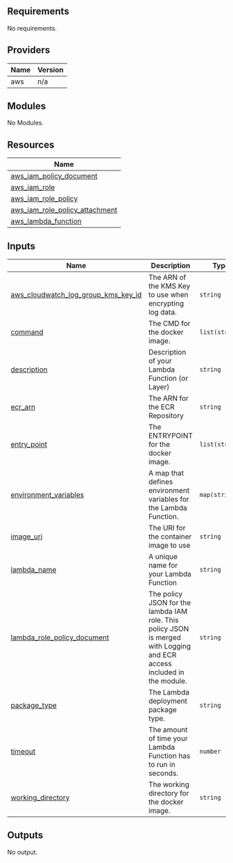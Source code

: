 ## Requirements

No requirements.

## Providers

| Name | Version |
|------|---------|
| aws  | n/a     |

## Modules

No Modules.

## Resources

| Name                                                                                                                                     |
|------------------------------------------------------------------------------------------------------------------------------------------|
| [aws_iam_policy_document](https://registry.terraform.io/providers/hashicorp/aws/latest/docs/data-sources/iam_policy_document)            |
| [aws_iam_role](https://registry.terraform.io/providers/hashicorp/aws/latest/docs/resources/iam_role)                                     |
| [aws_iam_role_policy](https://registry.terraform.io/providers/hashicorp/aws/latest/docs/resources/iam_role_policy)                       |
| [aws_iam_role_policy_attachment](https://registry.terraform.io/providers/hashicorp/aws/latest/docs/resources/iam_role_policy_attachment) |
| [aws_lambda_function](https://registry.terraform.io/providers/hashicorp/aws/latest/docs/resources/lambda_function)                       |

## Inputs

| Name                                                                                                                                                    | Description                                                                                                             | Type           | Default   | Required |
|---------------------------------------------------------------------------------------------------------------------------------------------------------|-------------------------------------------------------------------------------------------------------------------------|----------------|-----------|:--------:|
| <a name="input_aws_cloudwatch_log_group_kms_key_id"></a> [aws\_cloudwatch\_log\_group\_kms\_key\_id](#input\_aws\_cloudwatch\_log\_group\_kms\_key\_id) | The ARN of the KMS Key to use when encrypting log data.                                                                 | `string`       | n/a       |   yes    |
| <a name="input_command"></a> [command](#input\_command)                                                                                                 | The CMD for the docker image.                                                                                           | `list(string)` | `null`    |    no    |
| <a name="input_description"></a> [description](#input\_description)                                                                                     | Description of your Lambda Function (or Layer)                                                                          | `string`       | `null`    |    no    |
| <a name="input_ecr_arn"></a> [ecr\_arn](#input\_ecr\_arn)                                                                                               | The ARN for the ECR Repository                                                                                          | `string`       | `null`    |    no    |
| <a name="input_entry_point"></a> [entry\_point](#input\_entry\_point)                                                                                   | The ENTRYPOINT for the docker image.                                                                                    | `list(string)` | `null`    |    no    |
| <a name="input_environment_variables"></a> [environment\_variables](#input\_environment\_variables)                                                     | A map that defines environment variables for the Lambda Function.                                                       | `map(string)`  | `{}`      |    no    |
| <a name="input_image_uri"></a> [image\_uri](#input\_image\_uri)                                                                                         | The URI for the container image to use                                                                                  | `string`       | `null`    |    no    |
| <a name="input_lambda_name"></a> [lambda\_name](#input\_lambda\_name)                                                                                   | A unique name for your Lambda Function                                                                                  | `string`       | n/a       |   yes    |
| <a name="input_lambda_role_policy_document"></a> [lambda\_role\_policy\_document](#input\_lambda\_role\_policy\_document)                               | The policy JSON for the lambda IAM role. This policy JSON is merged with Logging and ECR access included in the module. | `string`       | `null`    |    no    |
| <a name="input_package_type"></a> [package\_type](#input\_package\_type)                                                                                | The Lambda deployment package type.                                                                                     | `string`       | `"Image"` |    no    |
| <a name="input_timeout"></a> [timeout](#input\_timeout)                                                                                                 | The amount of time your Lambda Function has to run in seconds.                                                          | `number`       | `3`       |    no    |
| <a name="input_working_directory"></a> [working\_directory](#input\_working\_directory)                                                                 | The working directory for the docker image.                                                                             | `string`       | `null`    |    no    |

## Outputs

No output.
